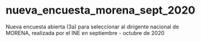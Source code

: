 # nueva_encuesta_morena_sept_2020
Nueva encuesta abierta (3a) para seleccionar al dirigente nacional de MORENA, realizada por el INE en septiembre - octubre de 2020
